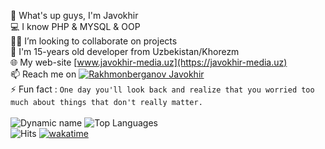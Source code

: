 👋 What's up guys, I'm Javokhir \
💻 I know PHP & MYSQL & OOP \
👨‍💻 I’m looking to collaborate on projects \
💬 I'm 15-years old developer from Uzbekistan/Khorezm \
🌐 My web-site [www.javokhir-media.uz](https://javokhir-media.uz) \
📫 Reach me on [![Rakhmonberganov Javokhir](https://img.shields.io/badge/JavokhirMedia-30302f?style=flat&logo=telegram)](https://t.me/JavohirRaxmonberganov) \
⚡ Fun fact : `One day you'll look back and realize that you worried too much about things that don't really matter.` \
\
![Dynamic name](https://github-readme-stats.vercel.app/api?username=JavokhirMedia&show_icons=true&theme=radical) ![Top Languages](https://github-readme-stats.vercel.app/api/top-langs/?username=JavokhirMedia&layout=compact&theme=radical) \
![Hits](https://hits.seeyoufarm.com/api/count/incr/badge.svg?url=https://github.com/JavokhirMedia/) [![wakatime](https://wakatime.com/badge/user/000c077a-1c2c-49e3-a8de-257586c33f00.svg)](https://wakatime.com/@000c077a-1c2c-49e3-a8de-257586c33f00)
